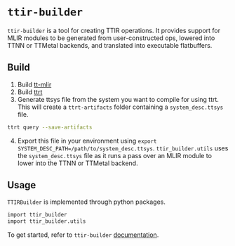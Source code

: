 # `ttir-builder`

`ttir-builder` is a tool for creating TTIR operations. It provides support for MLIR modules to be generated from user-constructed ops, lowered into TTNN or TTMetal backends, and translated into executable flatbuffers.

## Build
1. Build [tt-mlir](./getting-started.md)
2. Build [ttrt](./ttrt.md#building)
3. Generate ttsys file from the system you want to compile for using ttrt. This will create a `ttrt-artifacts` folder containing a `system_desc.ttsys` file.
```bash
ttrt query --save-artifacts
```
4. Export this file in your environment using `export SYSTEM_DESC_PATH=/path/to/system_desc.ttsys`. `ttir_builder.utils` uses the `system_desc.ttsys` file as it runs a pass over an MLIR module to lower into the TTNN or TTMetal backend.

## Usage
`TTIRBuilder` is implemented through python packages.
```bash
import ttir_builder
import ttir_builder.utils
```
To get started, refer to `ttir-builder` [documentation](../../docs/src/ttir-builder.md#getting-started).
